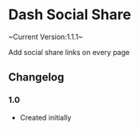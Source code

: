 # Dash Social Share

~Current Version:1.1.1~

Add social share links on every page

## Changelog

### 1.0
* Created initially
